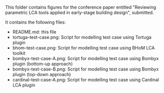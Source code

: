 This folder contains figures for the conference paper entitled "Reviewing parametric LCA tools applied in early-stage building design", submitted.

It contains the following files:

* README.md: this file
* tortuga-test-case.png: Script for modelling test case using Tortuga plugin
* bhom-test-case.png: Script for modelling test case using BHoM LCA toolkit
* bombyx-test-case-A.png: Script for modelling test case using Bombyx plugin (bottom-up approach)
* bombyx-test-case-B.png: Script for modelling test case using Bombyx plugin (top-down approach)
* cardinal-test-case-A.png: Script for modelling test case using Cardinal LCA plugin